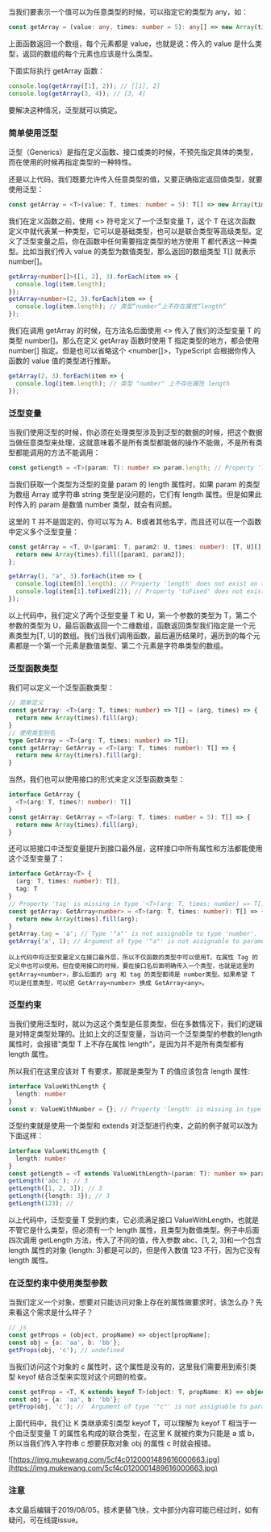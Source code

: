 当我们要表示一个值可以为任意类型的时候，可以指定它的类型为 any，如：

``` typescript
const getArray = (value: any, times: number = 5): any[] => new Array(times).fill(value)
```
上面函数返回一个数组，每个元素都是 value，也就是说：传入的 value 是什么类型，返回的数组的每个元素也应该是什么类型。

下面实际执行 getArray 函数：

``` typescript
console.log(getArray([1], 2)); // [[1], 2]
console.log(getArray(3, 4)); // [3, 4]
```

要解决这种情况，泛型就可以搞定。

### 简单使用泛型

泛型（Generics）是指在定义函数、接口或类的时候，不预先指定具体的类型，而在使用的时候再指定类型的一种特性。

还是以上代码，我们既要允许传入任意类型的值，又要正确指定返回值类型，就要使用泛型：

``` typescript
const getArray = <T>(value: T, times: number = 5): T[] => new Array(times).fill(value);
```

我们在定义函数之前，使用 <> 符号定义了一个泛型变量 T，这个 T 在这次函数定义中就代表某一种类型，它可以是基础类型，也可以是联合类型等高级类型。定义了泛型变量之后，你在函数中任何需要指定类型的地方使用 T 都代表这一种类型。比如当我们传入 value 的类型为数值类型，那么返回的数组类型 T[] 就表示 number[]。

``` typescript
getArray<number[]>([1, 2], 3).forEach(item => {
  console.log(item.length);
});
getArray<number>(2, 3).forEach(item => {
  console.log(item.length); // 类型“number”上不存在属性“length”
});
```

我们在调用 getArray 的时候，在方法名后面使用 <> 传入了我们的泛型变量 T 的类型 number[]。那么在定义 getArray 函数时使用 T 指定类型的地方，都会使用 number[] 指定。但是也可以省略这个 <number[]>，TypeScript 会根据你传入函数的 value 值的类型进行推断。

``` typescript
getArray(2, 3).forEach(item => {
  console.log(item.length); // 类型 "number" 上不存在属性 length
});
```

### 泛型变量

当我们使用泛型的时候，你必须在处理类型涉及到泛型的数据的时候，把这个数据当做任意类型来处理，这就意味着不是所有类型都能做的操作不能做，不是所有类型都能调用的方法不能调用：

``` typescript
const getLength = <T>(param: T): number => param.length; // Property 'length' does not exist on type 'T'.
```
当我们获取一个类型为泛型的变量 param 的 length 属性时，如果 param 的类型为数组 Array 或字符串 string 类型是没问题的，它们有 length 属性。但是如果此时传入的 param 是数值 number 类型，就会有问题。

这里的 T 并不是固定的，你可以写为 A、B或者其他名字，而且还可以在一个函数中定义多个泛型变量：

``` typescript
const getArray = <T, U>(param1: T, param2: U, times: number): [T, U][] => {
  return new Array(times).fill([param1, param2]);
};

getArray(1, "a", 3).forEach(item => {
  console.log(item[0].length); // Property 'length' does not exist on type 'number'.
  console.log(item[1].toFixed(2)); // Property 'toFixed' does not exist on type 'string'. Did you mean 'fixed'?
});
```

以上代码中，我们定义了两个泛型变量 T 和 U，第一个参数的类型为 T，第二个参数的类型为 U，最后函数返回一个二维数组，函数返回类型我们指定是一个元素类型为[T, U]的数组。我们当我们调用函数，最后遍历结果时，遍历到的每个元素都是一个第一个元素是数值类型、第二个元素是字符串类型的数组。

### 泛型函数类型

我们可以定义一个泛型函数类型：

``` typescript
// 简单定义
const getArray: <T>(arg: T, times: number) => T[] = (arg, times) => {
  return new Array(times).fill(arg);
}
// 使用类型别名
type GetArray = <T>(arg: T, times: number) => T[];
const getArray: GetArray = <T>(arg: T, times: number): T[] => {
  return new Array(timers).fill(arg);
}
```

当然，我们也可以使用接口的形式来定义泛型函数类型：

``` typescript
interface GetArray {
  <T>(arg: T, times?: number): T[]
}
const getArray: GetArray = <T>(arg: T, times: number = 5): T[] => {
  return new Array(times).fill(arg);
}
```
还可以把接口中泛型变量提升到接口最外层，这样接口中所有属性和方法都能使用这个泛型变量了：

``` typescript
interface GetArray<T> {
  (arg: T, times: number): T[],
  tag: T
}
// Property 'tag' is missing in type '<T>(arg: T, times: number) => T[]' but required in type 'GetArray<number>'.
const getArray: GetArray<number> = <T>(arg: T, times: number): T[] => {
  return new Array(times).fill(arg);
}
getArray.tag = 'a'; // Type '"a"' is not assignable to type 'number'.
getArray('a', 1); // Argument of type '"a"' is not assignable to parameter of type 'number'.
```

```
以上代码中将泛型变量定义在接口最外层，所以不仅函数的类型中可以使用T，在属性 Tag 的定义中也可以使用。但在使用接口的时候，要在接口名后面明确传入一个类型，也就是这里的 getArray<number>，那么后面的 arg 和 tag 的类型都得是 number类型。如果希望 T 可以是任意类型，可以把 GetArray<number> 换成 GetArray<any>。
```

### 泛型约束

当我们使用泛型时，就以为这这个类型是任意类型，但在多数情况下，我们的逻辑是对特定类型处理的。比如上文的泛型变量，当访问一个泛型类型的参数的length属性时，会报错"类型 T 上不存在属性 length"，是因为并不是所有类型都有 length 属性。

所以我们在这里应该对 T 有要求，那就是类型为 T 的值应该包含 length 属性:

``` typescript
interface ValueWithLength {
  length: number
}
const v: ValueWithNumber = {}; // Property 'length' is missing in type '{}' but required in type 'ValueWithLength'.
```

泛型约束就是使用一个类型和 extends 对泛型进行约束，之前的例子就可以改为下面这样：

``` typescript
interface ValueWithLength {
  length: number
}
const getLength = <T extends ValueWithLength>(param: T): number => param.length;
getLength('abc'); // 3
getLength([1, 2, 3]); // 3
getLength({length: 3}); // 3
getLength(123); //
```
以上代码中，泛型变量 T 受到约束，它必须满足接口 ValueWithLength，也就是不管它是什么类型，但必须有一个 length 属性，且类型为数值类型。例子中后面四次调用 getLength 方法，传入了不同的值，传入参数 abc、[1, 2, 3]和一个包含 length 属性的对象 {length: 3}都是可以的，但是传入数值 123 不行，因为它没有 length 属性。

### 在泛型约束中使用类型参数

当我们定义一个对象，想要对只能访问对象上存在的属性做要求时，该怎么办？先来看这个需求是什么样子？

``` javascript
// js
const getProps = (object, propName) => object[propName];
const obj = {a: 'aa', b: 'bb'};
getProps(obj, 'c'); // undefined
```

当我们访问这个对象的 c 属性时，这个属性是没有的，这里我们需要用到索引类型 keyof 结合泛型来实现对这个问题的检查。

``` typescript
const getProp = <T, K extends keyof T>(object: T, propName: K) => object[propName];
const obj = {a: 'aa', b: 'bb'};
getProp(obj, 'c'); //  Argument of type '"c"' is not assignable to parameter of type '"a" | "b"'.
```
上面代码中，我们让 K 类继承索引类型 keyof T，可以理解为 keyof T 相当于一个由泛型变量 T 的属性名构成的联合类型，在这里 K 就被约束为只能是 a 或 b，所以当我们传入字符串 c 想要获取对象 obj 的属性 c 时就会报错。

![https://img.mukewang.com/5cf4c0120001489616000663.jpg](https://img.mukewang.com/5cf4c0120001489616000663.jpg)

### 注意

本文最后编辑于2019/08/05，技术更替飞快，文中部分内容可能已经过时，如有疑问，可在线提issue。